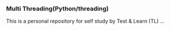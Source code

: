 <h3>Multi Threading(Python/threading)</h3>
This is a personal repository for self study by Test & Learn (TL) ...
